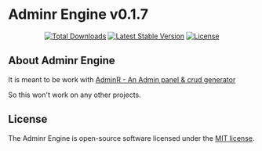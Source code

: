 # Adminr Engine v0.1.7

<p align="center">
<a href="https://packagist.org/packages/thedevsbuddy/adminr-engine"><img src="https://img.shields.io/packagist/dt/thedevsbuddy/adminr-engine" alt="Total Downloads"></a>
<a href="https://packagist.org/packages/thedevsbuddy/adminr-engine"><img src="https://img.shields.io/packagist/v/thedevsbuddy/adminr-engine" alt="Latest Stable Version"></a>
<a href="https://packagist.org/packages/thedevsbuddy/adminr-engine"><img src="https://img.shields.io/packagist/l/thedevsbuddy/adminr-engine" alt="License"></a>
</p>

## About Adminr Engine

It is meant to be work with <a href="https://github.com/thedevsbuddy/adminr">AdminR - An Admin panel & crud generator</a>

So this won't work on any other projects.

## License

The Adminr Engine is open-source software licensed under the [MIT license](https://opensource.org/licenses/MIT).
